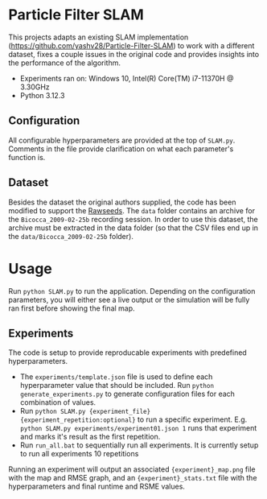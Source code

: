 # Particle Filter SLAM

This projects adapts an existing SLAM implementation (<https://github.com/yashv28/Particle-Filter-SLAM>) to work with a different dataset, fixes a couple issues in the original code and provides insights into the performance of the algorithm.

* Experiments ran on: Windows 10, Intel(R) Core(TM) i7-11370H @ 3.30GHz
* Python 3.12.3

## Configuration

All configurable hyperparameters are provided at the top of `SLAM.py`. Comments in the file provide clarification on what each parameter's function is.

## Dataset

Besides the dataset the original authors supplied, the code has been modified to support the [Rawseeds](http://www.rawseeds.org/home/). The `data` folder contains an archive for the `Bicocca_2009-02-25b` recording session. In order to use this dataset, the archive must be extracted in the data folder (so that the CSV files end up in the `data/Bicocca_2009-02-25b` folder).

# Usage

Run `python SLAM.py` to run the application. Depending on the configuration parameters, you will either see a live output or the simulation will be fully ran first before showing the final map.

## Experiments

The code is setup to provide reproducable experiments with predefined hyperparameters.

- The `experiments/template.json` file is used to define each hyperparameter value that should be included. Run `python generate_experiments.py` to generate configuration files for each combination of values.
- Run `python SLAM.py {experiment_file} {experiment_repetition:optional}` to run a specific experiment. E.g. `python SLAM.py experiments/experiment01.json 1` runs that experiment and marks it's result as the first repetition.
- Run `run_all.bat` to sequentially run all experiments. It is currently setup to run all experiments 10 repetitions

Running an experiment will output an associated `{experiment}_map.png` file with the map and RMSE graph, and an `{experiment}_stats.txt` file with the hyperparameters and final runtime and RSME values.
